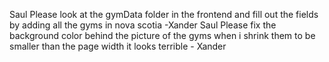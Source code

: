 Saul Please look at the gymData folder in the frontend and fill out the fields by adding all the gyms in nova scotia -Xander
Saul Please fix the background color behind the picture of the gyms when i shrink them to be smaller than the page width it looks terrible - Xander